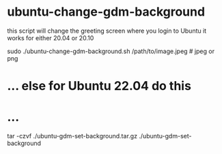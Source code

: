 # ubuntu-change-gdm-background

this script will change the greeting screen where you login to Ubuntu
it works for either 20.04 or 20.10


sudo ./ubuntu-change-gdm-background.sh  /path/to/image.jpeg #  jpeg or png



# ... else for Ubuntu 22.04   do this




# ...

tar -czvf  ./ubuntu-gdm-set-background.tar.gz ./ubuntu-gdm-set-background 


